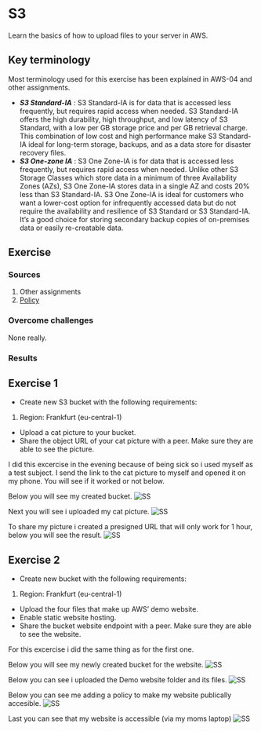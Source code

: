 # S3
Learn the basics of how to upload files to your server in AWS.


## Key terminology
Most terminology used for this exercise has been explained in AWS-04 and other assignments.

- ***S3 Standard-IA*** : S3 Standard-IA is for data that is accessed less frequently, but requires rapid access when needed. S3 Standard-IA offers the high durability, high throughput, and low latency of S3 Standard, with a low per GB storage price and per GB retrieval charge. This combination of low cost and high performance make S3 Standard-IA ideal for long-term storage, backups, and as a data store for disaster recovery files.
- ***S3 One-zone IA*** : S3 One Zone-IA is for data that is accessed less frequently, but requires rapid access when needed. Unlike other S3 Storage Classes which store data in a minimum of three Availability Zones (AZs), S3 One Zone-IA stores data in a single AZ and costs 20% less than S3 Standard-IA. S3 One Zone-IA is ideal for customers who want a lower-cost option for infrequently accessed data but do not require the availability and resilience of S3 Standard or S3 Standard-IA. It’s a good choice for storing secondary backup copies of on-premises data or easily re-creatable data.







## Exercise
### Sources
1. Other assignments
2. [Policy](https://docs.aws.amazon.com/AmazonS3/latest/userguide/HostingWebsiteOnS3Setup.html#step4-add-bucket-policy-make-content-public)



### Overcome challenges
None really.

### Results
## Exercise 1

- Create new S3 bucket with the following requirements:
1. Region: Frankfurt (eu-central-1)
- Upload a cat picture to your bucket.
- Share the object URL of your cat picture with a peer. Make sure they are able to see the picture.

I did this excercise in the evening because of being sick so i used myself as a test subject. I send the link to the cat picture to myself and opened it on my phone. You will see if it worked or not below.

Below you will see my created bucket.
![SS](../../../00_includes/AWS-05/bucketmade.png)

Next you will see i uploaded my cat picture.
![SS](../../../00_includes/AWS-05/catupload.png)

To share my picture i created a presigned URL that will only work for 1 hour, below you will see the result.
![SS](../../../00_includes/AWS-05/cat2.jpeg)

## Exercise 2

- Create new bucket with the following requirements:
1. Region: Frankfurt (eu-central-1)
- Upload the four files that make up AWS’ demo website.
- Enable static website hosting.
- Share the bucket website endpoint with a peer. Make sure they are able to see the website.

For this excercise i did the same thing as for the first one.

Below you will see my newly created bucket for the website.
![SS](../../../00_includes/AWS-05/bucket2made.png)

Below you can see i uploaded the Demo website folder and its files.
![SS](../../../00_includes/AWS-05/demoupload.png)

Below you can see me adding a policy to make my website publically accesible.
![SS](../../../00_includes/AWS-05/policy%20added.png)

Last you can see that my website is accessible (via my moms laptop)
![SS](../../../00_includes/AWS-05/statweb.png)





